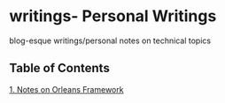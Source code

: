 # writings- Personal Writings
blog-esque writings/personal notes on technical topics

## Table of Contents
[1. Notes on Orleans Framework](https://github.com/gk-per/writings/blob/main/orleans.md)
